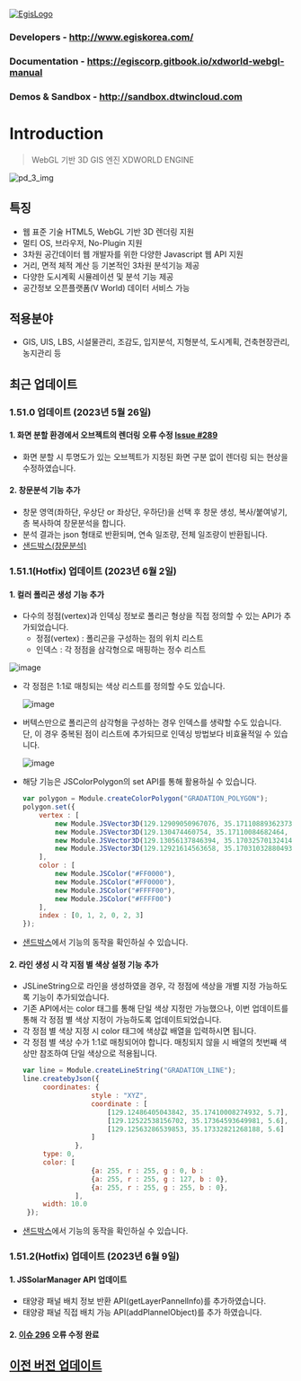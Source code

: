 [![EgisLogo](https://user-images.githubusercontent.com/82925313/160987075-ce7eada9-91ca-4b72-beb6-396e142f90a2.png)](http://www.egiskorea.com/)

### Developers - http://www.egiskorea.com/

### Documentation - https://egiscorp.gitbook.io/xdworld-webgl-manual

### Demos & Sandbox - http://sandbox.dtwincloud.com

# Introduction

> WebGL 기반 3D GIS 엔진 XDWORLD ENGINE

![pd_3_img](https://user-images.githubusercontent.com/82925313/160986727-f473c308-7881-4342-8c08-e31566d93a3b.png)

## 특징

-   웹 표준 기술 HTML5, WebGL 기반 3D 렌더링 지원
-   멀티 OS, 브라우저, No-Plugin 지원
-   3차원 공간데이터 웹 개발자를 위한 다양한 Javascript 웹 API 지원
-   거리, 면적 체적 계산 등 기본적인 3차원 분석기능 제공
-   다양한 도시계획 시뮬레이션 및 분석 기능 제공
-   공간정보 오픈플랫폼(V World) 데이터 서비스 가능

## 적용분야

-   GIS, UIS, LBS, 시설물관리, 조감도, 입지분석, 지형분석, 도시계획, 건축현장관리, 농지관리 등


## 최근 업데이트

### 1.51.0 업데이트 (2023년 5월 26일)
#### 1. 화면 분할 환경에서 오브젝트의 렌더링 오류 수정 [Issue #289](/../../issues/289)
 * 화면 분할 시 투명도가 있는 오브젝트가 지정된 화면 구분 없이 렌더링 되는 현상을 수정하였습니다.

#### 2. 창문분석 기능 추가
 * 창문 영역(좌하단, 우상단 or 좌상단, 우하단)을 선택 후 창문 생성, 복사/붙여넣기, 층 복사하여 창문분석을 합니다.
 * 분석 결과는 json 형태로 반환되며, 연속 일조량, 전체 일조량이 반환됩니다.
 * [샌드박스(창문분석)](http://sandbox.dtwincloud.com/code/main.do?id=analysis_window_shadow)

### 1.51.1(Hotfix) 업데이트 (2023년 6월 2일)
#### 1. 컬러 폴리곤 생성 기능 추가
 * 다수의 정점(vertex)과 인덱싱 정보로 폴리곤 형상을 직접 정의할 수 있는 API가 추가되었습니다.
   * 정점(vertex) : 폴리곤을 구성하는 점의 위치 리스트
   * 인덱스 : 각 정점을 삼각형으로 매핑하는 정수 리스트 

  ![image](https://github.com/avamk2/XDWorld_WebGL/assets/82925313/15f83298-2bd8-456a-9058-372809185519)

* 각 정점은 1:1로 매칭되는 색상 리스트를 정의할 수도 있습니다. 

  ![image](https://github.com/avamk2/XDWorld_WebGL/assets/82925313/9ff23a9d-7689-4f10-860e-7d0a00e3b93d)

* 버텍스만으로 폴리곤의 삼각형을 구성하는 경우 인덱스를 생략할 수도 있습니다. 단, 이 경우 중복된 점이 리스트에 추가되므로 인덱싱 방법보다 비효율적일 수 있습니다. 

  ![image](https://github.com/avamk2/XDWorld_WebGL/assets/82925313/0e6c3f1c-0de5-47c9-b4b4-570841913807)

* 해당 기능은 JSColorPolygon의 set API를 통해 활용하실 수 있습니다.
   ``` javascript
   var polygon = Module.createColorPolygon("GRADATION_POLYGON");
   polygon.set({
       vertex : [
           new Module.JSVector3D(129.12909050967076, 35.17110889362373, 4.22),
           new Module.JSVector3D(129.130474460754, 35.17110084682464, 4.00),
           new Module.JSVector3D(129.13056137846394, 35.17032570132414, 4.07),
           new Module.JSVector3D(129.12921614563658, 35.17031032880493, 4.39)
       ],
       color : [
           new Module.JSColor("#FF0000"),
           new Module.JSColor("#FF0000"),
           new Module.JSColor("#FFFF00"),
           new Module.JSColor("#FFFF00")
       ],
       index : [0, 1, 2, 0, 2, 3]
   });
   ```
 * [샌드박스](https://sandbox.dtwincloud.com/code/main.do?id=object_colorpolygon_color_gradation)에서 기능의 동작을 확인하실 수 있습니다.

#### 2. 라인 생성 시 각 지점 별 색상 설정 기능 추가
 * JSLineString으로 라인을 생성하였을 경우, 각 정점에 색상을 개별 지정 가능하도록 기능이 추가되었습니다.
 * 기존 API에서는 color 태그를 통해 단일 색상 지정만 가능했으나, 이번 업데이트를 통해 각 정점 별 색상 지정이 가능하도록 업데이트되었습니다.
 * 각 정점 별 색상 지정 시 color 태그에 색상값 배열을 입력하시면 됩니다.
 * 각 정점 별 색상 수가 1:1로 매칭되어야 합니다. 매칭되지 않을 시 배열의 첫번째 색상만 참조하여 단일 색상으로 적용됩니다.
   ``` javascript
   var line = Module.createLineString("GRADATION_LINE");
   line.createbyJson({
		coordinates: {
                    style : "XYZ",
                    coordinate : [
                        [129.12486405043842, 35.17410008274932, 5.7],
                        [129.12522538156702, 35.17364593649981, 5.6],
                        [129.12563286539853, 35.17332821268188, 5.6]
                    ]
                },
		type: 0,
		color: [
                    {a: 255, r : 255, g : 0, b : 
                    {a: 255, r : 255, g : 127, b : 0},
                    {a: 255, r : 255, g : 255, b : 0},
                ],
		width: 10.0
	});
   ```
 * [샌드박스](https://sandbox.dtwincloud.com/code/main.do?id=object_colorpolygon_color_gradation)에서 기능의 동작을 확인하실 수 있습니다.

### 1.51.2(Hotfix) 업데이트 (2023년 6월 9일)
#### 1. JSSolarManager API 업데이트
 * 태양광 패널 배치 정보 반환 API(getLayerPannelInfo)를 추가하였습니다.
 * 태양광 패널 직접 배치 가능 API(addPlannelObject)를 추가 하였습니다.
#### 2. [이슈 296](https://github.com/EgisCorp/XDWorld/issues/296#:~:text=%ED%99%94%EB%A9%B4%20%EC%98%A4%EB%A5%98%20%EB%AC%B8%EC%9D%98-,%23296,-Open) 오류 수정 완료

## [이전 버전 업데이트](https://egiscorp.gitbook.io/xdworld-webgl-manual/release)
